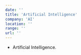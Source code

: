 ```yaml
---
date: ''
title: 'Artificial Intelligence'
company: 'AI'
location: ''
range: ''
url: ''
---
```


- Artificial Intelligence.
